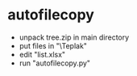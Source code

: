 # autofilecopy
- unpack tree.zip in main directory
- put files in "\Teplak\"
- edit "list.xlsx"
- run "autofilecopy.py"
